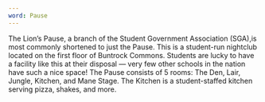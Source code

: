 ```yaml
---
word: Pause
---
```


The Lion’s Pause, a branch of the Student Government Association (SGA),is most commonly shortened to just the Pause. This is a student-run nightclub located on the first floor of Buntrock Commons. Students are lucky to have a facility like this at their disposal — very few other schools in the nation have such a nice space! The Pause consists of 5 rooms: The Den, Lair, Jungle, Kitchen, and Mane Stage. The Kitchen is a student-staffed kitchen serving pizza, shakes, and more.
